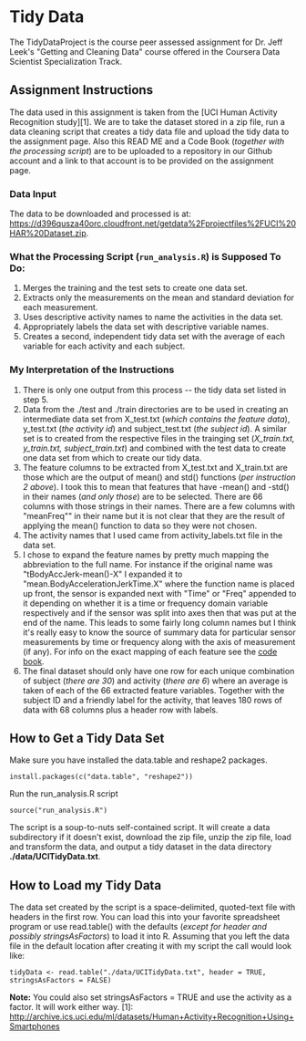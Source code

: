 # Tidy Data
The TidyDataProject is the course peer assessed assignment for Dr. Jeff Leek's "Getting and Cleaning Data" course offered in the Coursera Data Scientist Specialization Track.
## Assignment Instructions
The data used in this assignment is taken from the [UCI Human Activity Recognition study][1]. We are to take the dataset stored in a zip file, run a data cleaning script that creates a tidy data file and upload the tidy data to the assignment page. Also this READ ME and a Code Book (*together with the processing script*) are to be uploaded to a repository in our Github account and a link to that account is to be provided on the assignment page.
### Data Input
The data to be downloaded and processed is at:  
https://d396qusza40orc.cloudfront.net/getdata%2Fprojectfiles%2FUCI%20HAR%20Dataset.zip.
### What the Processing Script (`run_analysis.R`) is Supposed To Do:
1. Merges the training and the test sets to create one data set.
2. Extracts only the measurements on the mean and standard deviation for each measurement. 
3. Uses descriptive activity names to name the activities in the data set.
4. Appropriately labels the data set with descriptive variable names.
5. Creates a second, independent tidy data set with the average of each variable for each activity and each subject.

### My Interpretation of the Instructions
1. There is only one output from this process -- the tidy data set listed in step 5.
2. Data from the ./test and ./train directories are to be used in creating an intermediate data set from X_test.txt (*which contains the feature data*), y_test.txt (*the activity id*) and subject_test.txt (*the subject id*). A similar set is to created from the respective files in the trainging set (*X_train.txt, y_train.txt, subject_train.txt*) and combined with the test data to create one data set from which to create our tidy data.
3. The feature columns to be extracted from X_test.txt and X_train.txt are those which are the output of mean() and std() functions (*per instruction 2 above*). I took this to mean that features that have -mean() and -std() in their names (*and only those*) are to be selected. There are 66 columns with those strings in their names. There are a few columns with "meanFreq"" in their name but it is not clear that they are the result of applying the mean() function to data so they were not chosen.
4. The activity names that I used came from activity_labels.txt file in the data set.
5. I chose to expand the feature names by pretty much mapping the abbreviation to the full name. For instance if the original name was "tBodyAccJerk-mean()-X" I expanded it to "mean.BodyAccelerationJerkTime.X" where the function name is placed up front, the sensor is expanded next with "Time" or "Freq" appended to it depending on whether it is a time or frequency domain variable respectively and if the sensor was split into axes then that was put at the end of the name. This leads to some fairly long column names but I think it's really easy to know the source of summary data for particular sensor measurements by time or frequency along with the axis of measurement (if any). For info on the exact mapping of each feature see the [code book](CodeBook.md).
6. The final dataset should only have one row for each unique combination of subject (*there are 30*) and activity (*there are 6*) where an average is taken of each of the 66 extracted feature variables. Together with the subject ID and a friendly label for the activity, that leaves 180 rows of data with 68 columns plus a header row with labels.

## How to Get a Tidy Data Set
Make sure you have installed the data.table and reshape2 packages.
```{r}
install.packages(c("data.table", "reshape2"))
```
Run the run_analysis.R script
```{r}
source("run_analysis.R")
```

The script is a soup-to-nuts self-contained script. It will create a data subdirectory if it doesn't exist, download the zip file, unzip the zip file, load and transform the data, and output a tidy dataset in the data directory **./data/UCITidyData.txt**.
## How to Load my Tidy Data
The data set created by the script is a space-delimited, quoted-text file with headers in the first row. You can load this into your favorite spreadsheet program or use read.table() with the defaults (*except for header and possibly stringsAsFactors*) to load it into R. Assuming that you left the data file in the default location after creating it with my script the call would look like:
```{r}
tidyData <- read.table("./data/UCITidyData.txt", header = TRUE, stringsAsFactors = FALSE)
```
**Note:** You could also set stringsAsFactors = TRUE and use the activity as a factor. It will work either way.
[1]: http://archive.ics.uci.edu/ml/datasets/Human+Activity+Recognition+Using+Smartphones